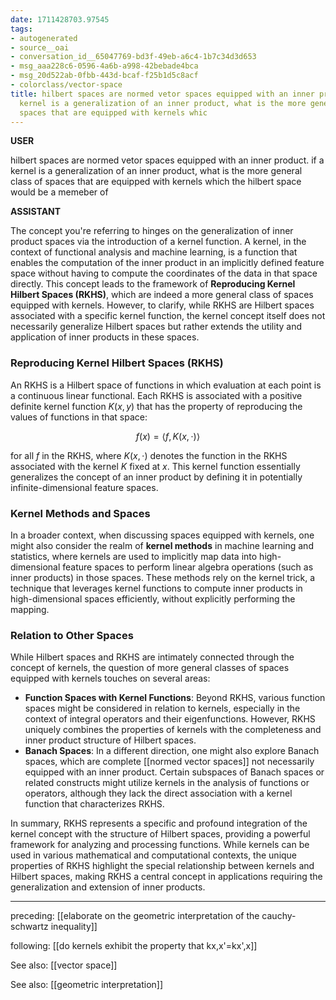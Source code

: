 ```yaml
---
date: 1711428703.97545
tags:
- autogenerated
- source__oai
- conversation_id__65047769-bd3f-49eb-a6c4-1b7c34d3d653
- msg_aaa228c6-0596-4a6b-a998-42bebade4bca
- msg_20d522ab-0fbb-443d-bcaf-f25b1d5c8acf
- colorclass/vector-space
title: hilbert spaces are normed vetor spaces equipped with an inner product. if a
  kernel is a generalization of an inner product, what is the more general class of
  spaces that are equipped with kernels whic
---
```


**USER**

hilbert spaces are normed vetor spaces equipped with an inner product. if a kernel is a generalization of an inner product, what is the more general class of spaces that are equipped with kernels which the hilbert space would be a memeber of


**ASSISTANT**

The concept you're referring to hinges on the generalization of inner product spaces via the introduction of a kernel function. A kernel, in the context of functional analysis and machine learning, is a function that enables the computation of the inner product in an implicitly defined feature space without having to compute the coordinates of the data in that space directly. This concept leads to the framework of **Reproducing Kernel Hilbert Spaces (RKHS)**, which are indeed a more general class of spaces equipped with kernels. However, to clarify, while RKHS are Hilbert spaces associated with a specific kernel function, the kernel concept itself does not necessarily generalize Hilbert spaces but rather extends the utility and application of inner products in these spaces.

### Reproducing Kernel Hilbert Spaces (RKHS)

An RKHS is a Hilbert space of functions in which evaluation at each point is a continuous linear functional. Each RKHS is associated with a positive definite kernel function $K(x, y)$ that has the property of reproducing the values of functions in that space:

$$
f(x) = \langle f, K(x, \cdot) \rangle
$$

for all $f$ in the RKHS, where $K(x, \cdot)$ denotes the function in the RKHS associated with the kernel $K$ fixed at $x$. This kernel function essentially generalizes the concept of an inner product by defining it in potentially infinite-dimensional feature spaces.

### Kernel Methods and Spaces

In a broader context, when discussing spaces equipped with kernels, one might also consider the realm of **kernel methods** in machine learning and statistics, where kernels are used to implicitly map data into high-dimensional feature spaces to perform linear algebra operations (such as inner products) in those spaces. These methods rely on the kernel trick, a technique that leverages kernel functions to compute inner products in high-dimensional spaces efficiently, without explicitly performing the mapping.

### Relation to Other Spaces

While Hilbert spaces and RKHS are intimately connected through the concept of kernels, the question of more general classes of spaces equipped with kernels touches on several areas:

- **Function Spaces with Kernel Functions**: Beyond RKHS, various function spaces might be considered in relation to kernels, especially in the context of integral operators and their eigenfunctions. However, RKHS uniquely combines the properties of kernels with the completeness and inner product structure of Hilbert spaces.
- **Banach Spaces**: In a different direction, one might also explore Banach spaces, which are complete [[normed vector spaces]] not necessarily equipped with an inner product. Certain subspaces of Banach spaces or related constructs might utilize kernels in the analysis of functions or operators, although they lack the direct association with a kernel function that characterizes RKHS.

In summary, RKHS represents a specific and profound integration of the kernel concept with the structure of Hilbert spaces, providing a powerful framework for analyzing and processing functions. While kernels can be used in various mathematical and computational contexts, the unique properties of RKHS highlight the special relationship between kernels and Hilbert spaces, making RKHS a central concept in applications requiring the generalization and extension of inner products.


---

preceding: [[elaborate on the geometric interpretation of the cauchy-schwartz inequality]]  


following: [[do kernels exhibit the property that kx,x'=kx',x]]

See also: [[vector space]]


See also: [[geometric interpretation]]